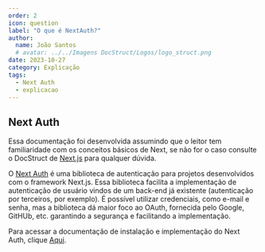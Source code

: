 ```yaml
---
order: 2
icon: question
label: "O que é NextAuth?"
author:
  name: João Santos
  # avatar: ../../Imagens DocStruct/Logos/logo_struct.png
date: 2023-10-27
category: Explicação
tags:
  - Next Auth
  - explicacao
---
```


## Next Auth

Essa documentação foi desenvolvida assumindo que o leitor tem familiaridade com os conceitos básicos de Next, se não for o caso consulte o DocStruct de [Next.js](TODO) para qualquer dúvida.

O [Next Auth](https://next-auth.js.org/) é uma biblioteca de autenticação para projetos desenvolvidos com o framework Next.js.
Essa biblioteca facilita a implementação de autenticação de usuário vindos de um back-end já existente (autenticação por terceiros, por exemplo). É possível utilizar credenciais, como e-mail e senha, mas a biblioteca dá maior foco ao OAuth, fornecida pelo Google, GitHUb, etc. garantindo a segurança e facilitando a implementação.

Para acessar a documentação de instalação e implementação do Next Auth, clique [Aqui](implementacao.md).
